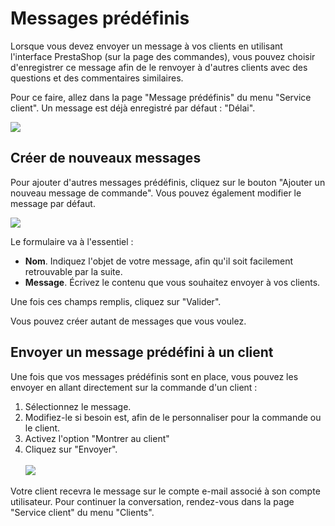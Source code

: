 # Messages prédéfinis

Lorsque vous devez envoyer un message à vos clients en utilisant l'interface PrestaShop (sur la page des commandes), vous pouvez choisir d'enregistrer ce message afin de le renvoyer à d'autres clients avec des questions et des commentaires similaires.

Pour ce faire, allez dans la page "Message prédéfinis" du menu "Service client". Un message est déjà enregistré par défaut : "Délai".

![](../../../.gitbook/assets/52298260.png)

## Créer de nouveaux messages <a href="messagespredefinis-creerdenouveauxmessages" id="messagespredefinis-creerdenouveauxmessages"></a>

Pour ajouter d'autres messages prédéfinis, cliquez sur le bouton "Ajouter un nouveau message de commande". Vous pouvez également modifier le message par défaut.

![](../../../.gitbook/assets/52298261.png)

Le formulaire va à l'essentiel :

* **Nom**. Indiquez l'objet de votre message, afin qu'il soit facilement retrouvable par la suite.
* **Message**. Écrivez le contenu que vous souhaitez envoyer à vos clients.

Une fois ces champs remplis, cliquez sur "Valider".

Vous pouvez créer autant de messages que vous voulez.

## Envoyer un message prédéfini à un client <a href="messagespredefinis-envoyerunmessagepredefiniaunclient" id="messagespredefinis-envoyerunmessagepredefiniaunclient"></a>

Une fois que vos messages prédéfinis sont en place, vous pouvez les envoyer en allant directement sur la commande d'un client :

1. Sélectionnez le message.
2. Modifiez-le si besoin est, afin de le personnaliser pour la commande ou le client.
3. Activez l'option "Montrer au client"
4. Cliquez sur "Envoyer".\
   \
   ![](../../../.gitbook/assets/52298262.png)

Votre client recevra le message sur le compte e-mail associé à son compte utilisateur. Pour continuer la conversation, rendez-vous dans la page "Service client" du menu "Clients".
